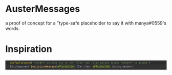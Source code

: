# AusterMessages

a proof of concept for a "type-safe placeholder to say it with manya#0559's words.

# Inspiration
![Discord screenshot](./img/inspiration.png)
